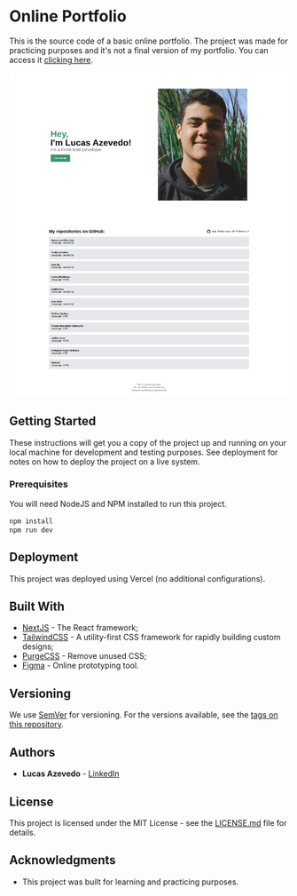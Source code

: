 # Online Portfolio

This is the source code of a basic online portfolio. The project was made for practicing purposes and it's not a final version of my portfolio. You can access it [clicking here](https://lucasazevedo.dev/).

![Preview](https://github.com/lucasbazev/lesson-portfolio-fsm/blob/master/screenshot.png?raw=true)

## Getting Started

These instructions will get you a copy of the project up and running on your local machine for development and testing purposes. See deployment for notes on how to deploy the project on a live system.

### Prerequisites

You will need NodeJS and NPM installed to run this project.

```
npm install
npm run dev
```

## Deployment

This project was deployed using Vercel (no additional configurations).

## Built With

* [NextJS](http://next.org/) - The React framework;
* [TailwindCSS](https://tailwindcss.com/) - A utility-first CSS framework for rapidly building custom designs;
* [PurgeCSS](https://purgecss.com/) - Remove unused CSS;
* [Figma](https://figma.com/) - Online prototyping tool.

## Versioning

We use [SemVer](http://semver.org/) for versioning. For the versions available, see the [tags on this repository](https://github.com/your/project/tags). 

## Authors

* **Lucas Azevedo** - [LinkedIn](https://linkedin.com/in/lucasbazev)

## License

This project is licensed under the MIT License - see the [LICENSE.md](LICENSE.md) file for details.

## Acknowledgments

* This project was built for learning and practicing purposes.
